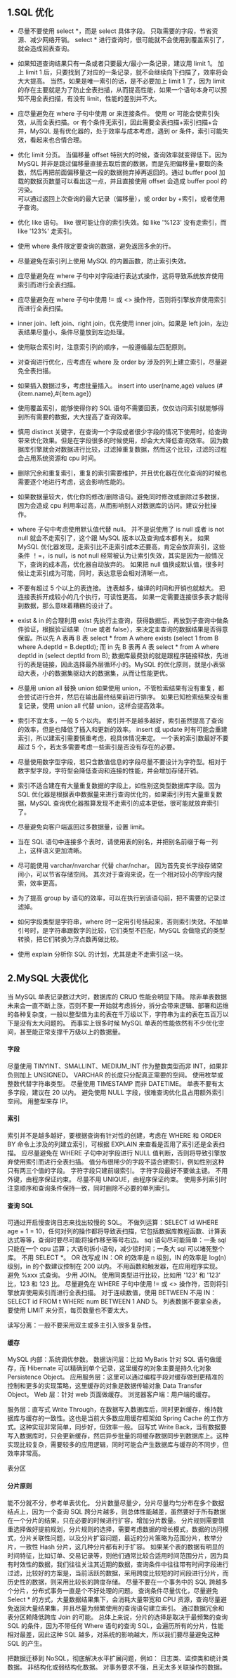 ## 1.SQL 优化

- 尽量不要使用 select *，而是 select 具体字段。
只取需要的字段，节省资源、减少网络开销。
select * 进行查询时，很可能就不会使用到覆盖索引了，就会造成回表查询。

- 如果知道查询结果只有一条或者只要最大/最小一条记录，建议用 limit 1。
  加上 limit 1 后，只要找到了对应的一条记录，就不会继续向下扫描了，效率将会大大提高。
  当然，如果是唯一索引的话，是不必要加上 limit 1 了，因为 limit 的存在主要就是为了防止全表扫描，从而提高性能，如果一个语句本身可以预知不用全表扫描，有没有 limit，性能的差别并不大。

- 应尽量避免在 where 子句中使用 or 来连接条件。
  使用 or 可能会使索引失效，从而全表扫描。or 有个条件无索引，因此需要全表扫描+索引扫描+合并，MySQL 是有优化器的，处于效率与成本考虑，遇到 or 条件，索引可能失效，看起来也合情合理。

- 优化 limit 分页。
  当偏移量 offset 特别大的时候，查询效率就变得低下。因为 MySQL 并非是跳过偏移量直接去取后面的数据，而是先把偏移量+要取的条数，然后再把前面偏移量这一段的数据抛弃掉再返回的。通过 buffer pool 加载的数据页数量可以看出这一点，并且直接使用 offset 会造成 buffer pool 的污染。                      
  可以通过返回上次查询的最大记录（偏移量），或 order by +索引，或者使用子查询。

- 优化 like 语句。
  like 很可能让你的索引失效。如 like '%123' 没有走索引，而 like '123%' 走索引。

- 使用 where 条件限定要查询的数据，避免返回多余的行。

- 尽量避免在索引列上使用 MySQL 的内置函数，防止索引失效。

- 应尽量避免在 where 子句中对字段进行表达式操作，这将导致系统放弃使用索引而进行全表扫描。

- 应尽量避免在 where 子句中使用 != 或 <> 操作符，否则将引擎放弃使用索引而进行全表扫描。

- inner join、left join、right join，优先使用 inner join。如果是 left join，左边表结果尽量小，条件尽量放到左边处理。

- 使用联合索引时，注意索引列的顺序，一般遵循最左匹配原则。

- 对查询进行优化，应考虑在 where 及 order by 涉及的列上建立索引，尽量避免全表扫描。

- 如果插入数据过多，考虑批量插入。
  insert into user(name,age) values
  <foreach collection="list" item="item" index="index" separator=",">
      (#{item.name},#{item.age})
  </foreach>

- 使用覆盖索引，能够使得你的 SQL 语句不需要回表，仅仅访问索引就能够得到所有需要的数据，大大提高了查询效率。

- 慎用 distinct 关键字，在查询一个字段或者很少字段的情况下使用时，给查询带来优化效果。但是在字段很多的时候使用，却会大大降低查询效率。
  因为数据库引擎就会对数据进行比较，过滤掉重复数据，然而这个比较，过滤的过程会占用系统资源和 cpu 时间。

- 删除冗余和重复索引，重复的索引需要维护，并且优化器在优化查询的时候也需要逐个地进行考虑，这会影响性能的。

- 如果数据量较大，优化你的修改/删除语句。避免同时修改或删除过多数据，因为会造成 cpu 利用率过高，从而影响别人对数据库的访问。建议分批操作。

- where 子句中考虑使用默认值代替 null。
  并不是说使用了 is null 或者 is not null 就会不走索引了，这个跟 MySQL 版本以及查询成本都有关。
  如果 MySQL 优化器发现，走索引比不走索引成本还要高，肯定会放弃索引，这些条件 ！=，is null，is not null 经常被认为让索引失效，其实是因为一般情况下，查询的成本高，优化器自动放弃的。
  如果把 null 值换成默认值，很多时候让走索引成为可能，同时，表达意思会相对清晰一点。

- 不要有超过 5 个以上的表连接。
  连表越多，编译的时间和开销也就越大。
  把连接表拆开成较小的几个执行，可读性更高。
  如果一定需要连接很多表才能得到数据，那么意味着糟糕的设计了。

- exist & in 的合理利用
  exist 先执行主查询，获得数据后，再放到子查询中做条件验证，根据验证结果（true 或者 false），来决定主查询的数据结果是否得意保留。所以先 A 表再 B 表 select * from A where exists (select 1 from B where A.deptId = B.deptId);
  而 in 先 B 表再 A 表 select * from A where deptId in (select deptId from B);
  数据库最费劲的就是跟程序链接释放，先进行的表是链接，因此选择最外层循环小的。MySQL 的优化原则，就是小表驱动大表，小的数据集驱动大的数据集，从而让性能更优。

- 尽量用 union all 替换 union
  如果使用 union，不管检索结果有没有重复，都会尝试进行合并，然后在输出最终结果前进行排序。
  如果已知检索结果没有重复记录，使用 union all 代替 union，这样会提高效率。

- 索引不宜太多，一般 5 个以内。
  索引并不是越多越好，索引虽然提高了查询的效率，但是也降低了插入和更新的效率。
  insert 或 update 时有可能会重建索引，所以建索引需要慎重考虑，视具体情况来定。
  一个表的索引数最好不要超过 5 个，若太多需要考虑一些索引是否没有存在的必要。

- 尽量使用数字型字段，若只含数值信息的字段尽量不要设计为字符型。相对于数字型字段，字符型会降低查询和连接的性能，并会增加存储开销。

- 索引不适合建在有大量重复数据的字段上，如性别这类型数据库字段。因为 SQL 优化器是根据表中数据量来进行查询优化的，如果索引列有大量重复数据，MySQL 查询优化器推算发现不走索引的成本更低，很可能就放弃索引了。

- 尽量避免向客户端返回过多数据量，设置 limit。

- 当在 SQL 语句中连接多个表时，请使用表的别名，并把别名前缀于每一列上，这样语义更加清晰。

- 尽可能使用 varchar/nvarchar 代替 char/nchar。
  因为首先变长字段存储空间小，可以节省存储空间。
  其次对于查询来说，在一个相对较小的字段内搜索，效率更高。

- 为了提高 group by 语句的效率，可以在执行到该语句前，把不需要的记录过滤掉。

- 如何字段类型是字符串，where 时一定用引号括起来，否则索引失效。不加单引号时，是字符串跟数字的比较，它们类型不匹配，MySQL 会做隐式的类型转换，把它们转换为浮点数再做比较。

- 使用 explain 分析你 SQL 的计划，尤其是走不走索引这一块。



## 2.MySQL 大表优化

当 MySQL 单表记录数过大时，数据库的 CRUD 性能会明显下降。
除非单表数据未来会一直不断上涨，否则不要一开始就考虑拆分，拆分会带来逻辑、部署和运维的各种复杂度，一般以整型值为主的表在千万级以下，字符串为主的表在五百万以下是没有太大问题的。
而事实上很多时候 MySQL 单表的性能依然有不少优化空间，甚至能正常支撑千万级以上的数据量。

#### 字段

尽量使用 TINYINT、SMALLINT、MEDIUM_INT 作为整数类型而非 INT，如果非负则加上 UNSIGNED。
VARCHAR 的长度只分配真正需要的空间。
使用枚举或整数代替字符串类型。
尽量使用 TIMESTAMP 而非 DATETIME。
单表不要有太多字段，建议在 20 以内。
避免使用 NULL 字段，很难查询优化且占用额外索引空间。
用整型来存 IP。

#### 索引

索引并不是越多越好，要根据查询有针对性的创建，考虑在 WHERE 和 ORDER BY 命令上涉及的列建立索引，可根据 EXPLAIN 来查看是否用了索引还是全表扫描。
应尽量避免在 WHERE 子句中对字段进行 NULL 值判断，否则将导致引擎放弃使用索引而进行全表扫描。
值分布很稀少的字段不适合建索引，例如性别这种只有两三个值的字段。
字符字段只建前缀索引。
字符字段最好不要做主键。
不用外键，由程序保证约束。
尽量不用 UNIQUE，由程序保证约束。
使用多列索引时注意顺序和查询条件保持一致，同时删除不必要的单列索引。

#### 查询 SQL

可通过开启慢查询日志来找出较慢的 SQL。
不做列运算：SELECT id WHERE age + 1 = 10，任何对列的操作都将导致表扫描，它包括数据库教程函数、计算表达式等等，查询时要尽可能将操作移至等号右边。
sql 语句尽可能简单：一条 sql 只能在一个 cpu 运算；大语句拆小语句，减少锁时间；一条大 sql 可以堵死整个库。
不用 SELECT *。
OR 改写成 IN：OR 的效率是 n 级别，IN 的效率是 log(n) 级别，in 的个数建议控制在 200 以内。
不用函数和触发器，在应用程序实现。
避免 %xxx 式查询。
少用 JOIN。
使用同类型进行比较，比如用 '123' 和 '123' 比，123 和 123 比。
尽量避免在 WHERE 子句中使用 != 或 <> 操作符，否则将引擎放弃使用索引而进行全表扫描。
对于连续数值，使用 BETWEEN 不用 IN：SELECT id FROM t WHERE num BETWEEN 1 AND 5。
列表数据不要拿全表，要使用 LIMIT 来分页，每页数量也不要太大。

读写分离：一般不要采用双主或多主引入很多复杂性。

#### 缓存

MySQL 内部：系统调优参数。
数据访问层：比如 MyBatis 针对 SQL 语句做缓存，而 Hibernate 可以精确到单个记录，这里缓存的对象主要是持久化对象 Persistence Object。
应用服务层：这里可以通过编程手段对缓存做到更精准的控制和更多的实现策略，这里缓存的对象是数据传输对象 Data Transfer Object。
Web 层：针对 web 页面做缓存。
浏览器客户端：用户端的缓存。

服务层：直写式 Write Through，在数据写入数据库后，同时更新缓存，维持数据库与缓存的一致性。这也是当前大多数应用缓存框架如 Spring Cache 的工作方式。这种实现非常简单，同步好，但效率一般。
回写式 Write Back，当有数据要写入数据库时，只会更新缓存，然后异步批量的将缓存数据同步到数据库上。这种实现比较复杂，需要较多的应用逻辑，同时可能会产生数据库与缓存的不同步，但效率非常高。

表分区

#### 分片原则

能不分就不分，参考单表优化。
分片数量尽量少，分片尽量均匀分布在多个数据结点上，因为一个查询 SQL 跨分片越多，则总体性能越差，虽然要好于所有数据在一个分片的结果，只在必要的时候进行扩容，增加分片数量。
分片规则需要慎重选择做好提前规划，分片规则的选择，需要考虑数据的增长模式，数据的访问模式，分片关联性问题，以及分片扩容问题，最近的分片策略为范围分片，枚举分片，一致性 Hash 分片，这几种分片都有利于扩容。
如果某个表的数据有明显的时间特征，比如订单、交易记录等，则他们通常比较合适用时间范围分片，因为具有时效性的数据，我们往往关注其近期的数据，查询条件中往往带有时间字段进行过滤，比较好的方案是，当前活跃的数据，采用跨度比较短的时间段进行分片，而历史性的数据，则采用比较长的跨度存储。
尽量不要在一个事务中的 SQL 跨越多个分片，分布式事务一直是个不好处理的问题。
查询条件尽量优化，尽量避免 Select * 的方式，大量数据结果集下，会消耗大量带宽和 CPU 资源，查询尽量避免返回大量结果集，并且尽量为频繁使用的查询语句建立索引。
通过数据冗余和表分区赖降低跨库 Join 的可能。
总体上来说，分片的选择是取决于最频繁的查询 SQL 的条件，因为不带任何 Where 语句的查询 SQL，会遍历所有的分片，性能相对最差，因此这种 SQL 越多，对系统的影响越大，所以我们要尽量避免这种 SQL 的产生。

把数据迁移到 NoSQL，彻底解决水平扩展问题，例如：
日志类、监控类和统计类数据。
非结构化或弱结构化数据。
对事务要求不强，且无太多关联操作的数据。